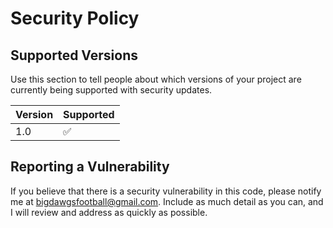 # Security Policy

## Supported Versions

Use this section to tell people about which versions of your project are
currently being supported with security updates.

| Version | Supported          |
| ------- | ------------------ |
| 1.0     | :white_check_mark: |


## Reporting a Vulnerability

If you believe that there is a security vulnerability in this code, please
notify me at bigdawgsfootball@gmail.com. Include as much detail as you can,
and I will review and address as quickly as possible.
